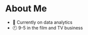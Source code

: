 # About Me
- 🔢 Currently on data analytics 
- 🕘 9-5 in the film and TV business 

<!---
christy-hyk/christy-hyk is a ✨ special ✨ repository because its `README.md` (this file) appears on your GitHub profile.
You can click the Preview link to take a look at your changes.
--->
